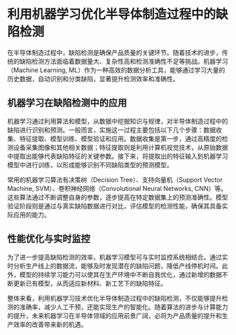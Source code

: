 # 利用机器学习优化半导体制造过程中的缺陷检测

在半导体制造过程中，缺陷检测是确保产品质量的关键环节。随着技术的进步，传统的缺陷检测方法面临着数据量大、复杂性高和检测准确性不足等挑战。机器学习（Machine Learning, ML）作为一种高效的数据分析工具，能够通过学习大量的历史数据，自动识别和分类缺陷，显著提升检测效率和准确性。

## 机器学习在缺陷检测中的应用

机器学习通过利用算法和模型，从数据中挖掘知识与规律，对半导体制造过程中的缺陷进行识别和预测。一般而言，实施这一过程主要包括以下几个步骤：数据收集、特征提取、模型训练、模型验证和应用。数据收集是第一步，通过高精度的检测设备采集图像和其他相关数据；特征提取则是利用计算机视觉技术，从原始数据中提取出能够代表缺陷特征的关键参数。接下来，将提取出的特征输入到机器学习模型中进行训练，以形成能够识别不同缺陷类型的预测模型。

常用的机器学习算法有决策树（Decision Tree）、支持向量机（Support Vector Machine, SVM）、卷积神经网络（Convolutional Neural Networks, CNN）等。这些算法通过不断调整自身的参数，逐步提高在特定数据集上的预测准确性。模型验证阶段则是通过与真实缺陷数据进行对比，评估模型的检测性能，确保其具备实际应用的能力。

## 性能优化与实时监控

为了进一步提高缺陷检测的效率，机器学习模型可与实时监控系统相结合。通过实时分析生产线上的数据流，能够及时发现潜在的缺陷问题，降低产线停机时间。此外，模型的持续学习能力可以使其在生产环境中不断自我优化，通过新增的数据不断更新已有模型，从而适应新材料、新工艺下的缺陷特征。

整体来看，利用机器学习技术优化半导体制造过程中的缺陷检测，不仅能够提升检测的准确率，减少人工干预，还能实现生产的智能化。随着算法的进步与计算能力的提升，未来机器学习在半导体领域的应用前景广阔，必将为产品质量的提升和生产效率的改善带来新的机遇。